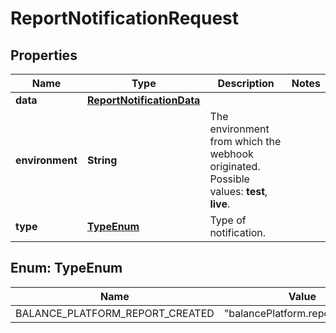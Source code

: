

# ReportNotificationRequest


## Properties

| Name | Type | Description | Notes |
|------------ | ------------- | ------------- | -------------|
|**data** | [**ReportNotificationData**](ReportNotificationData.md) |  |  |
|**environment** | **String** | The environment from which the webhook originated.  Possible values: **test**, **live**. |  |
|**type** | [**TypeEnum**](#TypeEnum) | Type of notification. |  |



## Enum: TypeEnum

| Name | Value |
|---- | -----|
| BALANCE_PLATFORM_REPORT_CREATED | &quot;balancePlatform.report.created&quot; |



